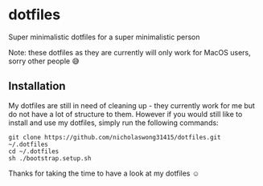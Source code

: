 # dotfiles
Super minimalistic dotfiles for a super minimalistic person

Note: these dotfiles as they are currently will only work for MacOS users, sorry other people 😅

## Installation
My dotfiles are still in need of cleaning up - they currently work for me but do not have a lot of structure to them. However if you would still like to install and use my dotfiles, simply run the following commands:

```
git clone https://github.com/nicholaswong31415/dotfiles.git ~/.dotfiles
cd ~/.dotfiles
sh ./bootstrap.setup.sh
```

Thanks for taking the time to have a look at my dotfiles ☺️
